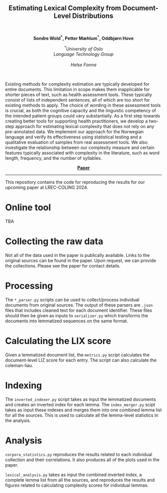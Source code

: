 <h2 align="center"><b>Estimating Lexical Complexity from Document-Level Distributions</h2><br></b>


<p align="center">
  <b>Sondre Wold<sup>*</sup>, Petter Mæhlum<sup>*</sup>, Oddbjørn Hove</b>
</p>

<p align="center">
  <i>
    <sup>*</sup>University of Oslo<br>
    Language Technology Group<br>
  </i>
  <br>
  <i> Helse Fonna </i>
</p>
<br>

Existing methods for complexity estimation are typically developed for entire documents. This limitation in scope makes them inapplicable for shorter pieces of text, such as health assessment tools. These typically consist of lists of independent sentences, all of which are too short for existing methods to apply. The choice of wording in these assessment tools is crucial, as both the cognitive capacity and the linguistic competency of the intended patient groups could vary substantially. As a first step towards creating better tools for supporting health practitioners, we develop a two-step approach for estimating lexical complexity that does not rely on any pre-annotated data. We implement our approach for the Norwegian language and verify its effectiveness using statistical testing and a qualitative evaluation of samples from real assessment tools. We also investigate the relationship between our complexity measure and certain features typically associated with complexity in the literature, such as word length, frequency, and the number of syllables.

<p align="center">
  <a href="https://arxiv.org/abs/2404.01196"><b>Paper</b></a><br>
</p>

_______

This repository contains the code for reproducing the results for our
upcoming paper at LREC-COLING 2024. 

# Online tool
TBA

# Collecting the raw data

Not all of the data used in the paper is publically available. Links to the
original sources can be found in the paper. Upon request, we can provide
the collections. Please see the paper for contact details.

# Processing

The `*_parser.py` scripts can be used to collect/process individual
documents from original sources. The output of these parsers are
`.json` files that includes cleaned text for each document identifier.
These files should then be given as inputs to `serializer.py` which
transforms the documents into lemmatized  sequences on the same format.

# Calculating the LIX score

Given a lemmatized document list, the `metrics.py` script calculates the
document-level LIZ score for each entry. The script can also calculate the
coleman-liau.

# Indexing

The `inverted_indexer.py` script takes as input the lemmatized documents
and creates an inverted index for each lemma. The `index_merger.py` scipt
takes as input these indexes and merges them into one combined lemma list
for all the sources. This is used to calculate all the lemma-level
statistics in the analysis.

# Analysis

`corpora_statistics.py` reproduces the results related to each individual
collection and their correlations. It also produces all of the plots used
in the paper.

`lexical_analysis.py` takes as input the combined inverted index, a
complete lemma list from all the sources, and reproduces the results and
figures related to calculating complexity scores for individual lemmas.

